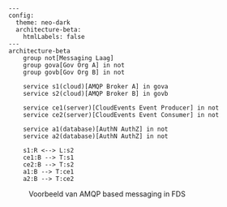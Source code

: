 ```mermaid
---
config:
  theme: neo-dark
  architecture-beta:
    htmlLabels: false
---
architecture-beta
    group not[Messaging Laag]
    group gova[Gov Org A] in not
    group govb[Gov Org B] in not

    service s1(cloud)[AMQP Broker A] in gova
    service s2(cloud)[AMQP Broker B] in govb

    service ce1(server)[CloudEvents Event Producer] in not
    service ce2(server)[CloudEvents Event Consumer] in not

    service a1(database)[AuthN AuthZ] in not
    service a2(database)[AuthN AuthZ] in not

    s1:R <--> L:s2
    ce1:B --> T:s1
    ce2:B --> T:s2
    a1:B --> T:ce1
    a2:B --> T:ce2
```
<figure id='messaging_laag'>
<figcaption>Voorbeeld van AMQP based messaging in FDS</figcaption>
</figure>
